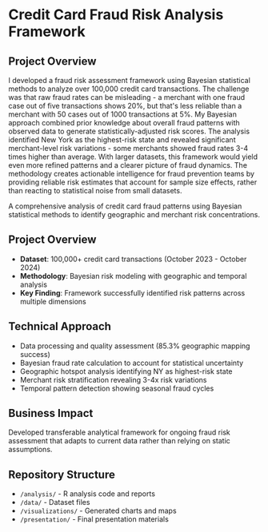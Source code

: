 # Credit Card Fraud Risk Analysis Framework

## Project Overview
I developed a fraud risk assessment framework using Bayesian statistical methods to analyze over 100,000 credit card transactions. 
The challenge was that raw fraud rates can be misleading - a merchant with one fraud case out of five transactions shows 20%, 
but that's less reliable than a merchant with 50 cases out of 1000 transactions at 5%.
My Bayesian approach combined prior knowledge about overall fraud patterns with observed data to generate statistically-adjusted 
risk scores. The analysis identified New York as the highest-risk state and revealed significant merchant-level risk 
variations - some merchants showed fraud rates 3-4 times higher than average.
With larger datasets, this framework would yield even more refined patterns and a clearer picture of fraud dynamics. 
The methodology creates actionable intelligence for fraud prevention teams by providing reliable risk estimates 
that account for sample size effects, rather than reacting to statistical noise from small datasets.

A comprehensive analysis of credit card fraud patterns using Bayesian statistical methods to identify geographic and merchant risk concentrations.

## Project Overview
- **Dataset**: 100,000+ credit card transactions (October 2023 - October 2024)
- **Methodology**: Bayesian risk modeling with geographic and temporal analysis
- **Key Finding**: Framework successfully identified risk patterns across multiple dimensions

## Technical Approach
- Data processing and quality assessment (85.3% geographic mapping success)
- Bayesian fraud rate calculation to account for statistical uncertainty
- Geographic hotspot analysis identifying NY as highest-risk state
- Merchant risk stratification revealing 3-4x risk variations
- Temporal pattern detection showing seasonal fraud cycles

## Business Impact
Developed transferable analytical framework for ongoing fraud risk assessment that adapts to current data rather than relying on static assumptions.

## Repository Structure
- `/analysis/` - R analysis code and reports
- `/data/` - Dataset files
- `/visualizations/` - Generated charts and maps
- `/presentation/` - Final presentation materials


